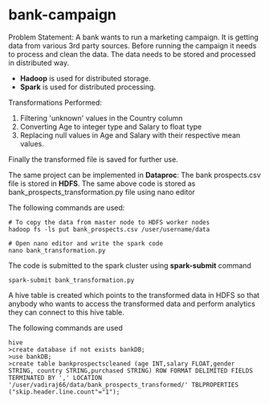 # bank-campaign

Problem Statement:
A bank wants to run a marketing campaign. It is getting data from various 3rd party sources. Before running the campaign it needs to process and clean the data. The data needs to be stored and processed in distributed way.

* **Hadoop** is used for distributed storage.
* **Spark** is used for distributed processing.

Transformations Performed:
1. Filtering 'unknown' values in the Country column
2. Converting Age to integer type and Salary to float type
3. Replacing null values in Age and Salary with their respective mean values.

Finally the transformed file is saved for further use.


The same project can be implemented in **Dataproc**:
The bank prospects.csv file is stored in **HDFS**.
The same above code is stored as bank_prospects_transformation.py file using nano editor

The following commands are used:
```
# To copy the data from master node to HDFS worker nodes
hadoop fs -ls put bank_prospects.csv /user/username/data

# Open nano editor and write the spark code
nano bank_transformation.py 

```

The code is submitted to the spark cluster using **spark-submit** command

```
spark-submit bank_transformation.py
```

A hive table is created which points to the transformed data in HDFS so that anybody who wants to access the transformed data
and perform analytics they can connect to this hive table.

The following commands are used

```
hive
>create database if not exists bankDB;
>use bankDB;
>create table bankprospectscleaned (age INT,salary FLOAT,gender STRING, country STRING,purchased STRING) ROW FORMAT DELIMITED FIELDS TERMINATED BY ',' LOCATION '/user/vadiraj66/data/bank_prospects_transformed/' TBLPROPERTIES ("skip.header.line.count"="1");

```



